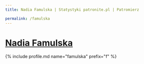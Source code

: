 ```yaml
---
title: Nadia Famulska | Statystyki patronite.pl | Patromierz

permalink: /famulska
---
```


# [Nadia Famulska](https://patronite.pl/famulska)

{% include profile.md name="famulska" prefix="f" %}
